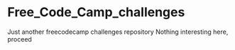 # Free_Code_Camp_challenges
Just another freecodecamp challenges repository
Nothing interesting here, proceed
